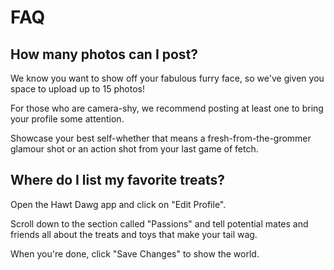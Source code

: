 # FAQ


## How many photos can I post?

We know you want to show off your fabulous furry face, so we've given you space to upload up to 15 photos!

For those who are camera-shy, we recommend posting at least one to bring your profile some attention.

Showcase your best self-whether that means a fresh-from-the-grommer glamour shot or an action shot from your last game of fetch.


## Where do I list my favorite treats?

Open the Hawt Dawg app and click on "Edit Profile".

Scroll down to the section called "Passions" and tell potential mates and friends all about the treats and toys that make your tail wag.

When you're done, click "Save Changes" to show the world.